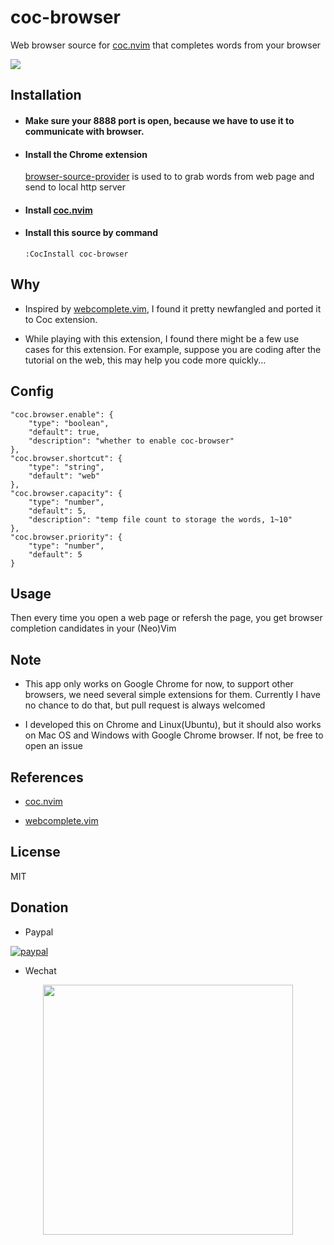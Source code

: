 # coc-browser

Web browser source for [coc.nvim](https://github.com/neoclide/coc.nvim) that completes words from your browser

![](https://user-images.githubusercontent.com/20282795/58379943-f61ae080-7fdc-11e9-98f7-575214fd1a48.gif)

## Installation

- #### Make sure your 8888 port is open, because we have to use it to communicate with browser.

- #### Install the Chrome extension

  [browser-source-provider](https://chrome.google.com/webstore/detail/browser-source-provider/lkaldcfmhailjfcbapicgkdkkamanlml) is used to to grab words from web page and send to local http server

* #### Install [coc.nvim](https://github.com/neoclide/coc.nvim)

* #### Install this source by command

  ```
  :CocInstall coc-browser
  ```

## Why

- Inspired by [webcomplete.vim](https://github.com/thalesmello/webcomplete.vim), I found it pretty newfangled and ported it to Coc extension.

- While playing with this extension, I found there might be a few use cases for this extension. For example, suppose you are coding after the tutorial on the web, this may help you code more quickly...

## Config

```jsonc
"coc.browser.enable": {
    "type": "boolean",
    "default": true,
    "description": "whether to enable coc-browser"
},
"coc.browser.shortcut": {
    "type": "string",
    "default": "web"
},
"coc.browser.capacity": {
    "type": "number",
    "default": 5,
    "description": "temp file count to storage the words, 1~10"
},
"coc.browser.priority": {
    "type": "number",
    "default": 5
}
```

## Usage

Then every time you open a web page or refersh the page, you get browser completion candidates in your (Neo)Vim

## Note

- This app only works on Google Chrome for now, to support other browsers, we need several simple extensions for them. Currently I have no chance to do that, but pull request is always welcomed

- I developed this on Chrome and Linux(Ubuntu), but it should also works on Mac OS and Windows with Google Chrome browser. If not, be free to open an issue

## References

- [coc.nvim](https://github.com/neoclide/coc.nvim)

- [webcomplete.vim](https://github.com/thalesmello/webcomplete.vim)

## License

MIT

## Donation

- Paypal

[![paypal](https://www.paypalobjects.com/en_US/i/btn/btn_donateCC_LG.gif)](https://paypal.me/voldikss)

- Wechat
<div align="center">
	<img src="https://user-images.githubusercontent.com/20282795/62786670-a933aa00-baf5-11e9-9941-6d2551758faa.jpg" width=400>
</div>
